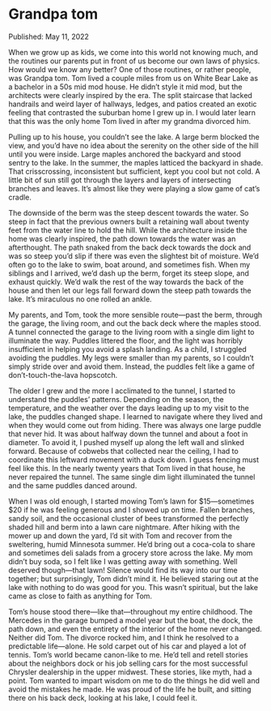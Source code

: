 # Grandpa tom

Published: May 11, 2022

When we grow up as kids, we come into this world not knowing much, and the routines our parents put in front of us become our own laws of physics. How would we know any better? One of those routines, or rather people, was Grandpa tom. Tom lived a couple miles from us on White Bear Lake as a bachelor in a 50s mid mod house. He didn’t style it mid mod, but the architects were clearly inspired by the era. The split staircase that lacked handrails and weird layer of hallways, ledges, and patios created an exotic feeling that contrasted the suburban home I grew up in. I would later learn that this was the only home Tom lived in after my grandma divorced him.

Pulling up to his house, you couldn’t see the lake. A large berm blocked the view, and you’d have no idea about the serenity on the other side of the hill until you were inside. Large maples anchored the backyard and stood sentry to the lake. In the summer, the maples latticed the backyard in shade. That crisscrossing, inconsistent but sufficient, kept you cool but not cold. A little bit of sun still got through the layers and layers of intersecting branches and leaves. It’s almost like they were playing a slow game of cat’s cradle.

The downside of the berm was the steep descent towards the water. So steep in fact that the previous owners built a retaining wall about twenty feet from the water line to hold the hill. While the architecture inside the home was clearly inspired, the path down towards the water was an afterthought. The path snaked from the back deck towards the dock and was so steep you’d slip if there was even the slightest bit of moisture. We’d often go to the lake to swim, boat around, and sometimes fish. When my siblings and I arrived, we’d dash up the berm, forget its steep slope, and exhaust quickly. We’d walk the rest of the way towards the back of the house and then let our legs fall forward down the steep path towards the lake. It’s miraculous no one rolled an ankle.

My parents, and Tom, took the more sensible route—past the berm, through the garage, the living room, and out the back deck where the maples stood. A tunnel connected the garage to the living room with a single dim light to illuminate the way. Puddles littered the floor, and the light was horribly insufficient in helping you avoid a splash landing. As a child, I struggled avoiding the puddles. My legs were smaller than my parents, so I couldn’t simply stride over and avoid them. Instead, the puddles felt like a game of don’t-touch-the-lava hopscotch.

The older I grew and the more I acclimated to the tunnel, I started to understand the puddles’ patterns. Depending on the season, the temperature, and the weather over the days leading up to my visit to the lake, the puddles changed shape. I learned to navigate where they lived and when they would come out from hiding. There was always one large puddle that never hid. It was about halfway down the tunnel and about a foot in diameter. To avoid it, I pushed myself up along the left wall and slinked forward. Because of cobwebs that collected near the ceiling, I had to coordinate this leftward movement with a duck down. I guess fencing must feel like this. In the nearly twenty years that Tom lived in that house, he never repaired the tunnel. The same single dim light illuminated the tunnel and the same puddles danced around.

When I was old enough, I started mowing Tom’s lawn for $15—sometimes $20 if he was feeling generous and I showed up on time. Fallen branches, sandy soil, and the occasional cluster of bees transformed the perfectly shaded hill and berm into a lawn care nightmare. After hiking with the mower up and down the yard, I’d sit with Tom and recover from the sweltering, humid Minnesota summer. He’d bring out a coca-cola to share and sometimes deli salads from a grocery store across the lake. My mom didn’t buy soda, so I felt like I was getting away with something. Well deserved though—that lawn! Silence would find its way into our time together; but surprisingly, Tom didn’t mind it. He believed staring out at the lake with nothing to do was good for you. This wasn’t spiritual, but the lake came as close to faith as anything for Tom.

Tom’s house stood there—like that—throughout my entire childhood. The Mercedes in the garage bumped a model year but the boat, the dock, the path down, and even the entirety of the interior of the home never changed. Neither did Tom. The divorce rocked him, and I think he resolved to a predictable life—alone. He sold carpet out of his car and played a lot of tennis. Tom’s world became canon-like to me. He’d tell and retell stories about the neighbors dock or his job selling cars for the most successful Chrysler dealership in the upper midwest. These stories, like myth, had a point. Tom wanted to impart wisdom on me to do the things he did well and avoid the mistakes he made. He was proud of the life he built, and sitting there on his back deck, looking at his lake, I could feel it.